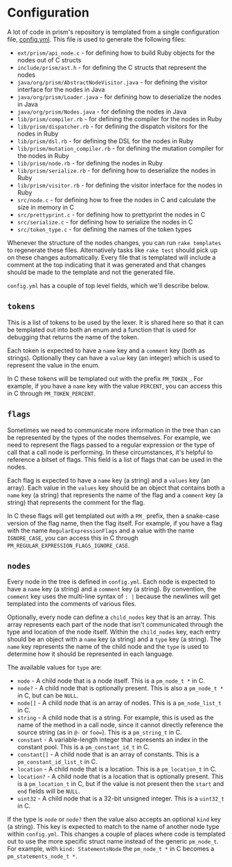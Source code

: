 # Configuration

A lot of code in prism's repository is templated from a single configuration file, [config.yml](../config.yml). This file is used to generate the following files:

* `ext/prism/api_node.c` - for defining how to build Ruby objects for the nodes out of C structs
* `include/prism/ast.h` - for defining the C structs that represent the nodes
* `java/org/prism/AbstractNodeVisitor.java` - for defining the visitor interface for the nodes in Java
* `java/org/prism/Loader.java` - for defining how to deserialize the nodes in Java
* `java/org/prism/Nodes.java` - for defining the nodes in Java
* `lib/prism/compiler.rb` - for defining the compiler for the nodes in Ruby
* `lib/prism/dispatcher.rb` - for defining the dispatch visitors for the nodes in Ruby
* `lib/prism/dsl.rb` - for defining the DSL for the nodes in Ruby
* `lib/prism/mutation_compiler.rb` - for defining the mutation compiler for the nodes in Ruby
* `lib/prism/node.rb` - for defining the nodes in Ruby
* `lib/prism/serialize.rb` - for defining how to deserialize the nodes in Ruby
* `lib/prism/visitor.rb` - for defining the visitor interface for the nodes in Ruby
* `src/node.c` - for defining how to free the nodes in C and calculate the size in memory in C
* `src/prettyprint.c` - for defining how to prettyprint the nodes in C
* `src/serialize.c` - for defining how to serialize the nodes in C
* `src/token_type.c` - for defining the names of the token types

Whenever the structure of the nodes changes, you can run `rake templates` to regenerate these files. Alternatively tasks like `rake test` should pick up on these changes automatically. Every file that is templated will include a comment at the top indicating that it was generated and that changes should be made to the template and not the generated file.

`config.yml` has a couple of top level fields, which we'll describe below.

## `tokens`

This is a list of tokens to be used by the lexer. It is shared here so that it can be templated out into both an enum and a function that is used for debugging that returns the name of the token.

Each token is expected to have a `name` key and a `comment` key (both as strings). Optionally they can have a `value` key (an integer) which is used to represent the value in the enum.

In C these tokens will be templated out with the prefix `PM_TOKEN_`. For example, if you have a `name` key with the value `PERCENT`, you can access this in C through `PM_TOKEN_PERCENT`.

## `flags`

Sometimes we need to communicate more information in the tree than can be represented by the types of the nodes themselves. For example, we need to represent the flags passed to a regular expression or the type of call that a call node is performing. In these circumstances, it's helpful to reference a bitset of flags. This field is a list of flags that can be used in the nodes.

Each flag is expected to have a `name` key (a string) and a `values` key (an array). Each value in the `values` key should be an object that contains both a `name` key (a string) that represents the name of the flag and a `comment` key (a string) that represents the comment for the flag.

In C these flags will get templated out with a `PM_` prefix, then a snake-case version of the flag name, then the flag itself. For example, if you have a flag with the name `RegularExpressionFlags` and a value with the name `IGNORE_CASE`, you can access this in C through `PM_REGULAR_EXPRESSION_FLAGS_IGNORE_CASE`.

## `nodes`

Every node in the tree is defined in `config.yml`. Each node is expected to have a `name` key (a string) and a `comment` key (a string). By convention, the `comment` key uses the multi-line syntax of `: |` because the newlines will get templated into the comments of various files.

Optionally, every node can define a `child_nodes` key that is an array. This array represents each part of the node that isn't communicated through the type and location of the node itself. Within the `child_nodes` key, each entry should be an object with a `name` key (a string) and a `type` key (a string). The `name` key represents the name of the child node and the `type` is used to determine how it should be represented in each language.

The available values for `type` are:

* `node` - A child node that is a node itself. This is a `pm_node_t *` in C.
* `node?` - A child node that is optionally present. This is also a `pm_node_t *` in C, but can be `NULL`.
* `node[]` - A child node that is an array of nodes. This is a `pm_node_list_t` in C.
* `string` - A child node that is a string. For example, this is used as the name of the method in a call node, since it cannot directly reference the source string (as in `@-` or `foo=`). This is a `pm_string_t` in C.
* `constant` - A variable-length integer that represents an index in the constant pool. This is a `pm_constant_id_t` in C.
* `constant[]` - A child node that is an array of constants. This is a `pm_constant_id_list_t` in C.
* `location` - A child node that is a location. This is a `pm_location_t` in C.
* `location?` - A child node that is a location that is optionally present. This is a `pm_location_t` in C, but if the value is not present then the `start` and `end` fields will be `NULL`.
* `uint32` - A child node that is a 32-bit unsigned integer. This is a `uint32_t` in C.

If the type is `node` or `node?` then the value also accepts an optional `kind` key (a string). This key is expected to match to the name of another node type within `config.yml`. This changes a couple of places where code is templated out to use the more specific struct name instead of the generic `pm_node_t`. For example, with `kind: StatementsNode` the `pm_node_t *` in C becomes a `pm_statements_node_t *`.
